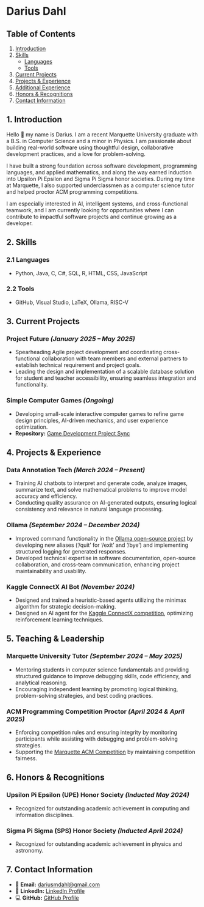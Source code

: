 # Darius Dahl

## Table of Contents
1. [Introduction](#introduction)
2. [Skills](#skills)
   - [Languages](#languages)
   - [Tools](#tools)
3. [Current Projects](#current-projects)
4. [Projects & Experience](#projects--experience)
5. [Additional Experience](#additional-experience)
6. [Honors & Recognitions](#honors--recognitions)
7. [Contact Information](#contact-information)

## 1. Introduction
Hello 👋 my name is Darius. I am a recent Marquette University graduate with a B.S. in Computer Science and a minor in Physics. I am passionate about building real-world software using thoughtful design, collaborative development practices, and a love for problem-solving.

I have built a strong foundation across software development, programming languages, and applied mathematics, and along the way earned induction into Upsilon Pi Epsilon and Sigma Pi Sigma honor societies. During my time at Marquette, I also supported underclassmen as a computer science tutor and helped proctor ACM programming competitions.

I am especially interested in AI, intelligent systems, and cross-functional teamwork, and I am currently looking for opportunities where I can contribute to impactful software projects and continue growing as a developer.

## 2. Skills

### 2.1 Languages
- Python, Java, C, C#, SQL, R, HTML, CSS, JavaScript

### 2.2 Tools
- GitHub, Visual Studio, LaTeX, Ollama, RISC-V

## 3. Current Projects
### Project Future *(January 2025 – May 2025)*  
- Spearheading Agile project development and coordinating cross-functional collaboration with team members and external partners to establish technical requirement and project goals.
- Leading the design and implementation of a scalable database solution for student and teacher accessibility, ensuring seamless integration and functionality.

### Simple Computer Games *(Ongoing)*  
- Developing small-scale interactive computer games to refine game design principles, AI-driven mechanics, and user experience optimization.  
- **Repository:** [Game Development Project Sync](https://github.com/DariusDahl/Game-Development-Project-Sync)

## 4. Projects & Experience

### Data Annotation Tech *(March 2024 – Present)*
- Training AI chatbots to interpret and generate code, analyze images, summarize text, and solve mathematical problems to improve model accuracy and efficiency.
- Conducting quality assurance on AI-generated outputs, ensuring logical consistency and relevance in natural language processing.

### Ollama *(September 2024 – December 2024)*
- Improved command functionality in the [Ollama open-source project](https://ollama.com/) by developing new aliases (‘/quit’ for ‘/exit’ and ‘/bye’) and implementing structured logging for generated responses.
- Developed technical expertise in software documentation, open-source collaboration, and cross-team communication, enhancing project maintainability and usability.

### Kaggle ConnectX AI Bot *(November 2024)*
- Designed and trained a heuristic-based agents utilizing the minimax algorithm for strategic decision-making.  
- Designed an AI agent for the [Kaggle ConnectX competition](https://www.kaggle.com/competitions/connectx), optimizing reinforcement learning techniques.

## 5. Teaching & Leadership

### Marquette University Tutor *(September 2024 – May 2025)*
- Mentoring students in computer science fundamentals and providing structured guidance to improve debugging skills, code efficiency, and analytical reasoning.  
- Encouraging independent learning by promoting logical thinking, problem-solving strategies, and best coding practices.

### ACM Programming Competition Proctor *(April 2024 & April 2025)*
- Enforcing competition rules and ensuring integrity by monitoring participants while assisting with debugging and problem-solving strategies.  
- Supporting the [Marquette ACM Competition](https://mu.acm.org/competition) by maintaining competition fairness.

## 6. Honors & Recognitions

### Upsilon Pi Epsilon (UPE) Honor Society *(Inducted May 2024)*
- Recognized for outstanding academic achievement in computing and information disciplines.

### Sigma Pi Sigma (SPS) Honor Society *(Inducted April 2024)* 
- Recognized for outstanding academic achievement in physics and astronomy.

## 7. Contact Information
- 📧 **Email:** dariusmdahl@gmail.com  
- 🔗 **LinkedIn:** [LinkedIn Profile](https://www.linkedin.com/in/darius-dahl-a19bb9252/)  
- 💻 **GitHub:** [GitHub Profile](https://github.com/DariusDahl)
